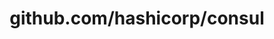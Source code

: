 ---
layout: post
title: github.com/hashicorp/consul
categories: link
tags: [انگلیسی, گیت‌هاب, برنامه‌نویسی]
---